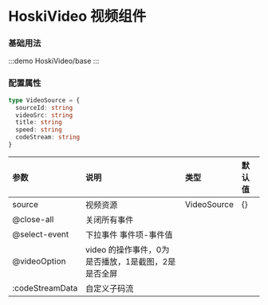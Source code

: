 # HoskiVideo 视频组件

### 基础用法

:::demo
HoskiVideo/base
:::

### 配置属性

```ts
type VideoSource = {
  sourceId: string
  videoSrc: string
  title: string
  speed: string
  codeStream: string
}
```

| 参数     | 说明                             | 类型                                                                              | 默认值        |
| :------- |:-------------------------------|:--------------------------------------------------------------------------------|:-----------|
| source    | 视频资源                           | VideoSource | {}         |
| @close-all    | 关闭所有事件                         |                                                                           |      |
| @select-event | 下拉事件 事件项-事件值                   |                                                                           |  |
|  @videoOption | video 的操作事件，0为是否播放，1是截图，2是是否全屏 |                                                                           |  |
| :codeStreamData | 自定义子码流                         |                                                                           |  |
